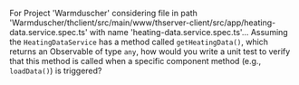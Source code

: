 For Project 'Warmduscher' considering file in path 'Warmduscher/thclient/src/main/www/thserver-client/src/app/heating-data.service.spec.ts' with name 'heating-data.service.spec.ts'... 
Assuming the `HeatingDataService` has a method called `getHeatingData()`, which returns an Observable of type `any`, how would you write a unit test to verify that this method is called when a specific component method (e.g., `loadData()`) is triggered?